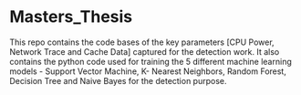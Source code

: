 # Masters_Thesis

This repo contains the code bases of the key parameters [CPU Power, Network Trace and Cache Data] captured for the detection work.
It also contains the python code used for training the 5 different machine learning models - Support Vector Machine, K- Nearest Neighbors, Random Forest, Decision Tree and Naive Bayes for the detection purpose.
